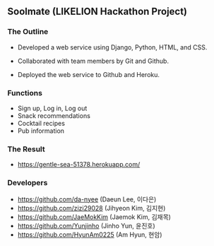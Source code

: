 ## Soolmate (LIKELION Hackathon Project)
### The Outline
* Developed a web service using Django, Python, HTML, and CSS.

* Collaborated with team members by Git and Github.

* Deployed the web service to Github and Heroku.

### Functions
- Sign up, Log in, Log out
- Snack recommendations
- Cocktail recipes
- Pub information

### The Result
- https://gentle-sea-51378.herokuapp.com/

### Developers
- https://github.com/da-nyee (Daeun Lee, 이다은)
- https://github.com/zizi29028 (Jihyeon Kim, 김지현)
- https://github.com/JaeMokKim (Jaemok Kim, 김재목)
- https://github.com/Yunjinho (Jinho Yun, 윤진호)
- https://github.com/HyunAm0225 (Am Hyun, 현암)